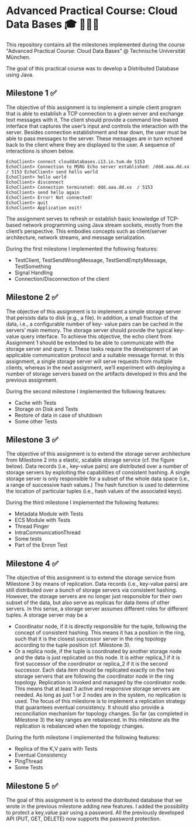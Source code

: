 # Advanced Practical Course: Cloud Data Bases 🎓 👨🏻‍💻

This repository contains all the milestones implemented during the course "Advanced Practical Course: Cloud Data Bases" @ Technische Universität München.

The goal of this practical course was to develop a Distributed Database using Java.

## Milestone 1 ✅

The objective of this assignment is to implement a simple client program that is able to establish a TCP connection to a given server and exchange text messages with it. 
The client should provide a command line-based interface that captures the user’s input and controls the interaction with the server. Besides connection establishment and tear down, the user must be able to pass messages to the server. These messages are in turn echoed back to the client where they are displayed to the user. A sequence of interactions is shown below.

```
EchoClient> connect clouddatabases.i13.in.tum.de 5153
EchoClient> Connection to MSRG Echo server established: /ddd.aaa.dd.xx / 5153 EchoClient> send hello world
EchoClient> hello world
EchoClient> disconnect
EchoClient> Connection terminated: ddd.aaa.dd.xx  / 5153
EchoClient> send hello again
EchoClient> Error! Not connected!
EchoClient> quit
EchoClient> Application exit!
```

The assignment serves to refresh or establish basic knowledge of TCP-based network programming using Java stream sockets, mostly from the client’s perspective. This embodies concepts such as client/server architecture, network streams, and message serialization.

During the first milestone I implemented the following features:

- TestClient, TestSendWrongMessage, TestSendEmptyMessage, TestSomething
- Signal Handling
- Connection/Disconnection of the client

## Milestone 2 ✅

The objective of this assignment is to implement a simple storage server that persists data to disk (e.g., a file). In addition, a small fraction of the data, i.e., a configurable number of key- value pairs can be cached in the servers’ main memory. The storage server should provide the typical key-value query interface. To achieve this objective, the echo client from Assignment 1 should be extended to be able to communicate with the storage server and query it. These tasks require the development of an applicable communication protocol and a suitable message format.
In this assignment, a single storage server will serve requests from multiple clients, whereas in the next assignment, we’ll experiment with deploying a number of storage servers based on the artifacts developed in this and the previous assignment.

During the second milestone I implemented the following features:

- Cache with Tests
- Storage on Disk and Tests
- Restore of data in case of shutdown
- Some other Tests

## Milestone 3 ✅

The objective of this assignment is to extend the storage server architecture from Milestone 2 into a elastic, scalable storage service (cf. the figure below). Data records (i.e., key-value pairs) are distributed over a number of storage servers by exploiting the capabilities of consistent hashing. A single storage server is only responsible for a subset of the whole data space (i.e., a range of successive hash values.) The hash function is used to determine the location of particular tuples (i.e., hash values of the associated keys).

During the third milestone I implemented the following features:

- Metadata Module with Tests
- ECS Module with Tests
- Thread Pinger
- IntraCommunicationThread
- Some tests
- Part of the Enron Test

## Milestone 4 ✅

The objective of this assignment is to extend the storage service from Milestone 3 by means of replication. Data records (i.e., key-value pairs) are still distributed over a bunch of storage servers via consistent hashing. However, the storage servers are no longer just responsible for their own subset of the data, but also serve as replicas for data items of other servers. In this sense, a storage server assumes different roles for different tuples. A storage server may be a
- Coordinator node, if it is directly responsible for the tuple, following the concept of consistent hashing. This means it has a position in the ring, such that it is the closest successor server in the ring topology according to the tuple position (cf. Milestone 3).
- Or a replica node, if the tuple is coordinated by another storage node and the data is just replicated on this node. It is either replica_1 if it is first successor of the coordinator or replica_2 if it is the second successor.
Each data item should be replicated exactly on the two storage servers that are following the coordinator node in the ring topology. Replication is invoked and managed by the coordinator node. This means that at least 3 active and responsive storage servers are needed. As long as just 1 or 2 nodes are in the system, no replication is used.
The focus of this milestone is to implement a replication strategy that guarantees eventual consistency. It should also provide a reconciliation mechanism for topology changes. So far (as completed in Milestone 3) the key ranges are rebalanced. In this milestone als the replication is rebalanced when the topology changes.

During the forth milestone I implemented the following features:

- Replica of the K,V pairs with Tests
- Eventual Consistency
- PingThread
- Some Tests

## Milestone 5 ✅

The goal of this assignment is to extend the distributed database that we wrote in the previous milestone adding new features. I added the possibility to protect a key,value pair using a password. All the previously developed API (PUT, GET, DELETE) now supports the password protection.
